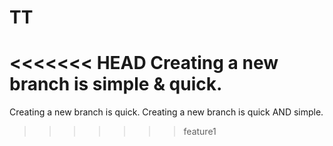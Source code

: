 # TT
<<<<<<< HEAD
Creating a new branch is simple & quick.
=======
Creating a new branch is quick.
Creating a new branch is quick AND simple.
>>>>>>> feature1
